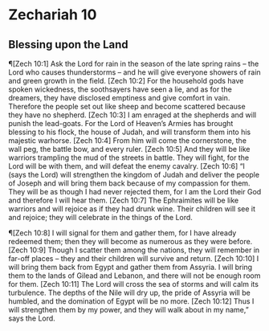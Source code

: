 # Zechariah 10

## Blessing upon the Land
¶[Zech 10:1] Ask the Lord for rain in the season of the late spring rains – the Lord who causes thunderstorms – and he will give everyone showers of rain and green growth in the field.
[Zech 10:2] For the household gods have spoken wickedness, the soothsayers have seen a lie, and as for the dreamers, they have disclosed emptiness and give comfort in vain. Therefore the people set out like sheep and become scattered because they have no shepherd.
[Zech 10:3] I am enraged at the shepherds and will punish the lead-goats. For the Lord of Heaven’s Armies has brought blessing to his flock, the house of Judah, and will transform them into his majestic warhorse.
[Zech 10:4] From him will come the cornerstone, the wall peg, the battle bow, and every ruler.
[Zech 10:5] And they will be like warriors trampling the mud of the streets in battle. They will fight, for the Lord will be with them, and will defeat the enemy cavalry.
[Zech 10:6] “I (says the Lord) will strengthen the kingdom of Judah and deliver the people of Joseph and will bring them back because of my compassion for them. They will be as though I had never rejected them, for I am the Lord their God and therefore I will hear them.
[Zech 10:7] The Ephraimites will be like warriors and will rejoice as if they had drunk wine. Their children will see it and rejoice; they will celebrate in the things of the Lord.

¶[Zech 10:8] I will signal for them and gather them, for I have already redeemed them; then they will become as numerous as they were before.
[Zech 10:9] Though I scatter them among the nations, they will remember in far-off places – they and their children will survive and return.
[Zech 10:10] I will bring them back from Egypt and gather them from Assyria. I will bring them to the lands of Gilead and Lebanon, and there will not be enough room for them.
[Zech 10:11] The Lord will cross the sea of storms and will calm its turbulence. The depths of the Nile will dry up, the pride of Assyria will be humbled, and the domination of Egypt will be no more.
[Zech 10:12] Thus I will strengthen them by my power, and they will walk about in my name,” says the Lord.
